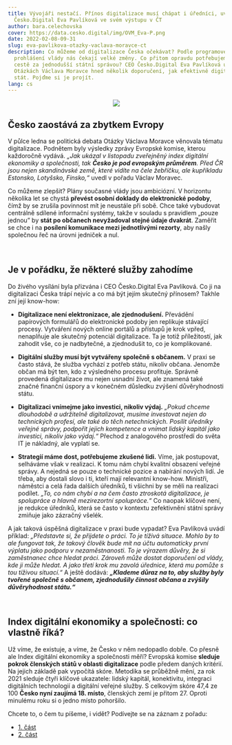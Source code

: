 ```yaml
---
title: Vývojáři nestačí. Přínos digitalizace musí chápat i úředníci, uvedla CEO
  Česko.Digital Eva Pavlíková ve svém výstupu v ČT
author: bara.celechovska
cover: https://data.cesko.digital/img/OVM_Eva-P.png
date: 2022-02-08-09-31
slug: eva-pavlikova-otazky-vaclava-moravce-ct
description: Co můžeme od digitalizace Česka očekávat? Podle programového
  prohlášení vlády nás čekají velké změny. Co přitom opravdu potřebujeme na
  cestě za jednodušší státní správou? CEO Česko.Digital Eva Pavlíková uvedla v
  Otázkách Václava Moravce hned několik doporučení, jak efektivně digitalizovat
  stát. Pojďme si je projít.
lang: cs
---
```

<center>

![](https://data.cesko.digital/people/eva-pavlikova1.jpeg)

</center>



## Česko zaostává za zbytkem Evropy

V půlce ledna se politická debata Otázky Václava Moravce věnovala tématu digitalizace. Podnětem byly výsledky zprávy Evropské komise, kterou každoročně vydává. *„Jak ukázal v listopadu zveřejněný index digitální ekonomiky a společnosti, tak **Česko je pod evropským průměrem**. Před ČR jsou nejen skandinávské země, které vidíte na čele žebříčku, ale kupříkladu Estonsko, Lotyšsko, Finsko,“* uvedl v pořadu Václav Moravec.



Co můžeme zlepšit? Plány současné vlády jsou ambiciózní. V horizontu několika let se chystá **převést osobní doklady do elektronické podoby**, čímž by se zrušila povinnost mít je neustále při sobě. Chce také vybudovat centrálně sdílené informační systémy, takže v souladu s pravidlem „pouze jednou” by **stát po občanech nevyžadoval stejné údaje dvakrát**. Zaměřit se chce i na **posílení komunikace mezi jednotlivými rezorty**, aby našly společnou řeč na úrovni jedniček a nul. 

<br>

## Je v pořádku, že některé služby zahodíme

Do živého vysílání byla přizvána i CEO Česko.Digital Eva Pavlíková. Co ji na digitalizaci Česka trápí nejvíc a co má být jejím skutečný přínosem? Takhle zní její know-how:



* **Digitalizace není elektronizace, ale zjednodušení.** Převádění papírových formulářů do elektronické podoby jen replikuje stávající procesy. Vytváření nových online portálů a přístupů je krok vpřed, nenaplňuje ale skutečný potenciál digitalizace. Ta je totiž příležitostí, jak zahodit vše, co je nadbytečné, a zjednodušit to, co je komplikované. 



* **Digitální služby musí být vytvářeny společně s občanem.** V praxi se často stává, že služba vychází z potřeb státu, nikoliv občana. Jenomže občan má být ten, kdo z výsledného procesu profituje. Správně provedená digitalizace mu nejen usnadní život, ale znamená také značné finanční úspory a v konečném důsledku zvýšení důvěryhodnosti státu.



* **Digitalizaci vnímejme jako investici, nikoliv výdaj.** *„Pokud chceme dlouhodobě a udržitelně digitalizovat, musíme investovat nejen do technických profesí, ale také do těch netechnických. Posílit úředníky veřejné správy, podpořit jejich kompetence a vnímat lidský kapitál jako investici, nikoliv jako výdaj.“* Přechod z analogového prostředí do světa IT je nákladný, ale vyplatí se. 



* **Strategií máme dost, potřebujeme zkušené lidi.** Víme, jak postupovat, selháváme však v realizaci. K tomu nám chybí kvalitní obsazení veřejné správy. A nejedná se pouze o technické pozice a nabírání nových lidí. Je třeba, aby dostali slovo i ti, kteří mají relevantní know-how. Ministři, náměstci a celá řada dalších úředníků, ti všichni by se měli na realizaci podílet. *„To, co nám chybí a na čem často ztroskotá digitalizace, je spolupráce a hlavně mezirezortní spolupráce.“* Co naopak klíčové není, je redukce úředníků, která se často v kontextu zefektivnění státní správy zmiňuje jako zázračný všelék.



A jak taková úspěšná digitalizace v praxi bude vypadat? Eva Pavlíková uvádí příklad: *„Představte si, že přijdete o práci. To je tíživá situace. Mohlo by to ale fungovat tak, že takový člověk bude mít na účtu automaticky první výplatu jako podporu v nezaměstnanosti. To je výrazem důvěry, že si zaměstnanec chce hledat práci. Zároveň může dostat doporučení od vlády, kde ji může hledat. A jako třetí krok mu zavolá úřednice, která mu pomůže s tou tíživou situací.“* A ještě dodává: ***„Klademe důraz na to, aby služby byly tvořené společně s občanem, zjednodušily činnost občana a zvýšily důvěryhodnost státu.“***

<br>

## Index digitální ekonomiky a společnosti: co vlastně říká?

Už víme, že existuje, a víme, že Česko v něm nedopadlo dobře. Co přesně ale Index digitální ekonomiky a společnosti měří? Evropská komise **sleduje pokrok členských států v oblasti digitalizace** podle předem daných kritérií. Na jejich základě pak vypočítá skóre. Metodika se průběžně mění, za rok 2021 sleduje čtyři klíčové ukazatele: lidský kapitál, konektivitu, integraci digitálních technologií a digitální veřejné služby. S celkovým skóre 47,4 ze 100 **Česko nyní zaujímá 18. místo**, členských zemí je přitom 27. Oproti minulému roku si o jedno místo pohoršilo.



Chcete to, o čem tu píšeme, i vidět? Podívejte se na záznam z pořadu:

* [1. část](https://www.ceskatelevize.cz/porady/1126672097-otazky-vaclava-moravce/222411030500116/)
* [2. část](https://www.ceskatelevize.cz/porady/1126672097-otazky-vaclava-moravce/222411030510116/)